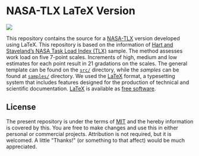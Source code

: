 # NASA-TLX LaTeX Version

<img src="https://upload.wikimedia.org/wikipedia/commons/thumb/9/92/LaTeX_logo.svg/1599px-LaTeX_logo.svg.png">

This repository contains the source for a [NASA-TLX](https://en.wikipedia.org/wiki/NASA-TLX) version developed using LaTeX. This repository is based on the information of [Hart and Staveland’s NASA Task Load Index (TLX)](https://humansystems.arc.nasa.gov/groups/TLX/downloads/TLXScale.pdf) sample. The  method assesses work load on five 7-point scales. Increments of high, medium and low estimates for each point result in 21 gradations on the scales. The general template can be found on the [`src/`](src/) directory, while the *samples* can be found at [`samples/`](samples/) directory. We used the [LaTeX](https://www.latex-project.org/) format, a typesetting system that includes features designed for the production of technical and scientific documentation. [LaTeX](https://www.latex-project.org/) is available as [free software](https://www.latex-project.org/lppl/).


## License

The present repository is under the terms of [MIT](LICENSE) and the hereby information is covered by this. You are free to make changes and use this in either personal or commercial projects. Attribution is not required, but it is welcomed. A little "Thanks!" (or something to that affect) would be much appreciated.
